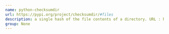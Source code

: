 ```yaml
---
name: python-checksumdir
url: https://pypi.org/project/checksumdir/#files
description: a single hash of the file contents of a directory. URL : https://pypi.org/project/checksumdir/#files Groups : None
group: None
---
```

